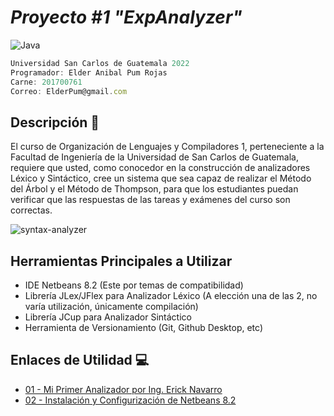 # *Proyecto #1 "ExpAnalyzer"*
  ![Java](https://img.shields.io/badge/-Java-0d0d0d?style=flat&logo=Java&logoColor=FF7000)

```js
Universidad San Carlos de Guatemala 2022
Programador: Elder Anibal Pum Rojas
Carne: 201700761
Correo: ElderPum@gmail.com
```

## Descripción 📰 
El curso de Organización de Lenguajes y Compiladores 1, perteneciente a la Facultad de Ingeniería de la Universidad de San Carlos de Guatemala, requiere que usted, como conocedor en la construcción de analizadores Léxico y Sintáctico, cree un sistema que sea capaz de realizar el Método del Árbol y el Método de Thompson, para que los estudiantes puedan verificar que las respuestas de las tareas y exámenes del curso son correctas.

![syntax-analyzer](https://i.ibb.co/B3gY8nQ/syntax-analyzer.jpg)

## Herramientas Principales a Utilizar
- IDE Netbeans 8.2 (Este por temas de compatibilidad)
- Librería JLex/JFlex para Analizador Léxico (A elección una de las 2, no varía utilización, únicamente compilación)
- Librería JCup para Analizador Sintáctico
- Herramienta de Versionamiento (Git, Github Desktop, etc)

## Enlaces de Utilidad 💻
- [01 - Mi Primer Analizador por Ing. Erick Navarro](https://ericknavarro.io/2019/04/26/02-Mi-primer-proyecto-utilizando-Jlex-y-Cup-Windows/)
- [02 - Instalación y Configurización de Netbeans 8.2](https://www.youtube.com/watch?v=feiEbOPTM4g)
